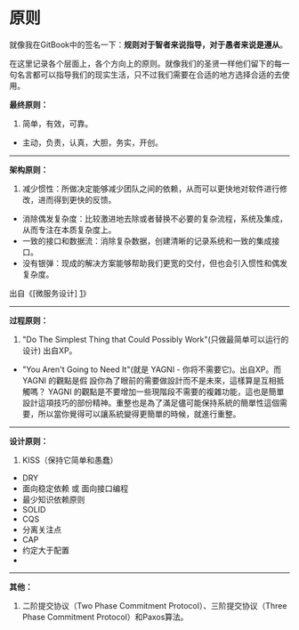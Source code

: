 # 原则

就像我在GitBook中的签名一下：**规则对于智者来说指导，对于愚者来说是遵从**。

在这里记录各个层面上，各个方向上的原则。就像我们的圣贤一样他们留下的每一句名言都可以指导我们的现实生活，只不过我们需要在合适的地方选择合适的去使用。

**最终原则：**

1. 简单，有效，可靠。
- 主动，负责，认真，大胆，务实，开创。

---------------------------------------------

**架构原则：**

1. 减少惯性：所做决定能够减少团队之间的依赖，从而可以更快地对软件进行修改，进而得到更快的反馈。
- 消除偶发复杂度：比较激进地去除或者替换不必要的复杂流程，系统及集成，从而专注在本质复杂度上。
- 一致的接口和数据流：消除复杂数据，创建清晰的记录系统和一致的集成接口。
- 没有银弹：现成的解决方案能够帮助我们更宽的交付，但也会引入惯性和偶发复杂度。

出自《[微服务设计] [1]》

---------------------------------------------

**过程原则：**

1. "Do The Simplest Thing that Could Possibly Work"(只做最简单可以运行的设计) 出自XP。
- "You Aren't Going to Need It"(就是 YAGNI - 你将不需要它)。出自XP。而 YAGNI 的觀點是假設你為了眼前的需要做設計而不是未來，這樣算是互相抵觸嗎？
YAGNI 的觀點是不要增加一些現階段不需要的複雜功能，這也是簡單設計這項技巧的部份精神。重整也是為了滿足儘可能保持系統的簡單性這個需要，所以當你覺得可以讓系統變得更簡單的時候，就進行重整。

--------------------------------------------

**设计原则：**

1. KISS（保持它简单和愚蠢）
- DRY
- 面向稳定依赖 或 面向接口编程
- 最少知识依赖原则
- SOLID
- CQS
- 分离关注点
- CAP
- 约定大于配置
- 

--------------------------------------------

**其他：**

1. 二阶提交协议（Two Phase Commitment Protocol）、三阶提交协议（Three Phase Commitment Protocol）和Paxos算法。

[1]: http://www.ituring.com.cn/book/1573 "微服务设计"